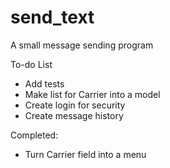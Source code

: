 # send_text
A small message sending program

To-do List
- Add tests
- Make list for Carrier into a model
- Create login for security
- Create message history

Completed:
- Turn Carrier field into a menu